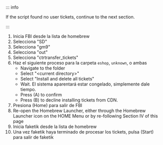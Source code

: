 ::: info

If the script found no user tickets, continue to the next section.

:::

1. Inicia FBI desde la lista de homebrew
2. Selecciona "SD"
3. Selecciona "gm9"
4. Selecciona "out"
5. Selecciona "ctrtransfer_tickets"
6. Haz el siguiente proceso para la carpeta `eshop`, `unknown`, o ambas
    - Navigate to the folder
    - Select "\<current directory>"
    - Select "Install and delete all tickets"
    - Wait. El sistema aparentará estar congelado, simplemente dale tiempo.
    - Press (A) to confirm
    - Press (B) to decline installing tickets from CDN.
7. Presiona (Home) para salir de FBI
8. Re-open the Homebrew Launcher, either through the Homebrew Launcher icon on the HOME Menu or by re-following Section IV of this page
9. Inicia faketik desde la lista de homebrew
10. Una vez faketik haya terminado de procesar los tickets, pulsa (Start) para salir de faketik
